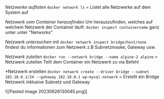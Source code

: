 *Netzwerke auflisten*
`docker network ls` = Listet alle Netzwerke auf dem System auf

*Netzwerk vom Container herausfinden*
Um herauszufinden, welches auf welchem Netzwerk der Container läuft: `docker inspect containername` ganz unter unter "Networks"

*Netzwerk untersuchen*
mit `docker network inspect bridge/host/none` findest du informationen zum Netzwerk z.B Subnetzmaske, Gateway usw.

*Netzwerk zuteilen*
`docker run --network bridge --name alpine-2 alpine` = Netzwerk zuteilen Teilt dem Container ein Netzwerk zu via Befehl

*Netzwerk erstellen
`docker network create --driver bridge --subnet 182.18.0.1/24 --gateway 182.18.0.1 wp-mysql-network` = Erstellt ein Bridge Netzwerk inklusive Subnetz und Gateway  


![[Pasted image 20230626130045.png]]

